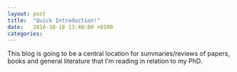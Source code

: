```yaml
---
layout: post
title:  "Quick Introduction!"
date:   2016-10-18 13:40:00 +0100
categories: 
---
```


This blog is going to be a central location for summaries/reviews of papers, books and general
literature that I'm reading in relation to my PhD.